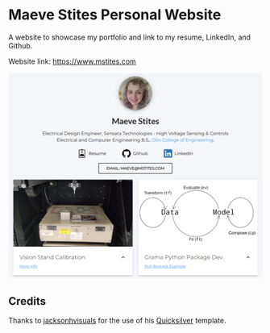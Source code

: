 # Maeve Stites Personal Website
A website to showcase my portfolio and link to my resume, LinkedIn, and Github.

Website link: https://www.mstites.com

![Screenshot of website front page](images/websiteScreenshot.png)

## Credits
Thanks to [jacksonhvisuals](https://github.com/jacksonhvisuals) for the use of his [Quicksilver](https://github.com/jacksonhvisuals/quicksilver) template.
